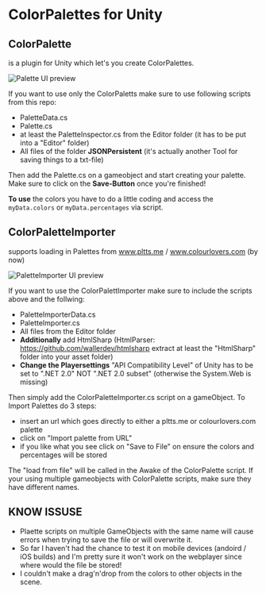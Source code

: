 ColorPalettes for Unity
=============


**ColorPalette**
---
is a plugin for Unity which let's you create ColorPalettes.

![Palette UI preview ](https://raw.githubusercontent.com/DomDomHaas/ColorImporter/master/Preview.png "ColorPalette Screenshot")

If you want to use only the ColorPaletts make sure to use following scripts from this repo:
- PaletteData.cs
- Palette.cs
- at least the PaletteInspector.cs from the Editor folder (it has to be put into a "Editor" folder)
- All files of the folder **JSONPersistent** (it's actually another Tool for saving things to a txt-file)

Then add the Palette.cs on a gameobject and start creating your palette. Make sure to click on the **Save-Button** once you're finished!

**To use** the colors you have to do a little coding and access the `myData.colors` or `myData.percentages` via script.


**ColorPaletteImporter**
---
supports loading in Palettes from www.pltts.me / www.colourlovers.com (by now)

![PaletteImporter UI preview ](https://raw.githubusercontent.com/DomDomHaas/ColorImporter/master/Preview_Importer.png "ColorPaletteImporter Screenshot")

If you want to use the ColorPalettImporter make sure to include the scripts above and the follwing:
- PaletteImporterData.cs
- PaletteImporter.cs
- All files from the Editor folder
- **Additionally** add HtmlSharp (HtmlParser: https://github.com/wallerdev/htmlsharp extract at least the "HtmlSharp" folder into your asset folder)
- **Change the Playersettings** "API Compatibility Level" of Unity has to be set to ".NET 2.0" NOT ".NET 2.0 subset" (otherwise the System.Web is missing)


Then simply add the ColorPaletteImporter.cs script on a gameObject.
To Import Palettes do 3 steps:
- insert an url which goes directly to either a pltts.me or colourlovers.com palette
- click on "Import palette from URL"
- if you like what you see click on "Save to File" on ensure the colors and percentages will be stored



The "load from file" will be called in the Awake of the ColorPalette script. If your using multiple gameobjects with ColorPalette scripts, make sure they have different names.


**KNOW ISSUSE**
---
- Plaette scripts on multiple GameObjects with the same name will cause errors when trying to save the file or will overwrite it.
- So far I haven't had the chance to test it on mobile devices (andoird / iOS builds) and I'm pretty sure it won't work on the webplayer since where would the file be stored!
- I couldn't make a drag'n'drop from the colors to other objects in the scene.

